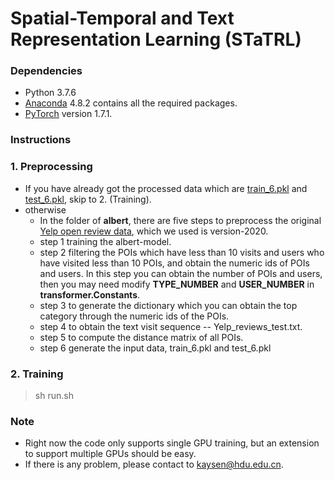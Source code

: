 # Spatial-Temporal and Text Representation Learning (STaTRL)


### Dependencies
* Python 3.7.6
* [Anaconda](https://www.anaconda.com/) 4.8.2 contains all the required packages.
* [PyTorch](https://pytorch.org/) version 1.7.1.

### Instructions

### 1. Preprocessing
* If you have already got the processed data which are [train_6.pkl](https://drive.google.com/file/d/17hVpGDsRuRnocdaLHxFHvO3cvmdgi_ZA/view?usp=sharing) and [test_6.pkl](https://drive.google.com/file/d/1Nt_zKTWYmIPZbS1AlLDeDiUJl1xIjVZn/view?usp=sharing), skip to 2. (Training).
* otherwise
  * In the folder of **albert**, there are five steps to preprocess the original [Yelp open review data](https://www.yelp.com/dataset), which we used is version-2020.
  * step 1 training the albert-model.
  * step 2 filtering the POIs which have less than 10 visits and users who have visited less than 10 POIs, and obtain the numeric ids of POIs and users. In this step you can obtain the number of POIs and users, then you may need modify **TYPE_NUMBER** and **USER_NUMBER** in **transformer.Constants**.
  * step 3 to generate the dictionary which you can obtain the top category through the numeric ids of the POIs.
  * step 4 to obtain the text visit sequence -- Yelp_reviews_test.txt.
  * step 5 to compute the distance matrix of all POIs.
  * step 6 generate the input data, train_6.pkl and test_6.pkl

### 2. Training
> sh run.sh

### Note
* Right now the code only supports single GPU training, but an extension to support multiple GPUs should be easy.
* If there is any problem, please contact to kaysen@hdu.edu.cn.
